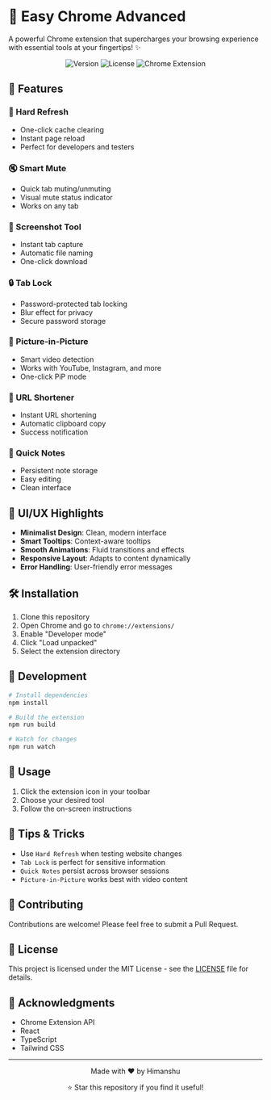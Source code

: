 # 🚀 Easy Chrome Advanced

A powerful Chrome extension that supercharges your browsing experience with essential tools at your fingertips! ✨

<div align="center">
  <img src="https://img.shields.io/badge/Version-1.0.0-brightgreen" alt="Version">
  <img src="https://img.shields.io/badge/License-MIT-blue" alt="License">
  <img src="https://img.shields.io/badge/Chrome-Extension-yellow" alt="Chrome Extension">
</div>

## 🌟 Features

### 🔄 Hard Refresh
- One-click cache clearing
- Instant page reload
- Perfect for developers and testers

### 🔇 Smart Mute
- Quick tab muting/unmuting
- Visual mute status indicator
- Works on any tab

### 📸 Screenshot Tool
- Instant tab capture
- Automatic file naming
- One-click download

### 🔒 Tab Lock
- Password-protected tab locking
- Blur effect for privacy
- Secure password storage

### 🎥 Picture-in-Picture
- Smart video detection
- Works with YouTube, Instagram, and more
- One-click PiP mode

### 🔗 URL Shortener
- Instant URL shortening
- Automatic clipboard copy
- Success notification

### 📝 Quick Notes
- Persistent note storage
- Easy editing
- Clean interface

## 🎨 UI/UX Highlights

- **Minimalist Design**: Clean, modern interface
- **Smart Tooltips**: Context-aware tooltips
- **Smooth Animations**: Fluid transitions and effects
- **Responsive Layout**: Adapts to content dynamically
- **Error Handling**: User-friendly error messages

## 🛠️ Installation

1. Clone this repository
2. Open Chrome and go to `chrome://extensions/`
3. Enable "Developer mode"
4. Click "Load unpacked"
5. Select the extension directory

## 🔧 Development

```bash
# Install dependencies
npm install

# Build the extension
npm run build

# Watch for changes
npm run watch
```

## 🎯 Usage

1. Click the extension icon in your toolbar
2. Choose your desired tool
3. Follow the on-screen instructions

## 🌈 Tips & Tricks

- Use `Hard Refresh` when testing website changes
- `Tab Lock` is perfect for sensitive information
- `Quick Notes` persist across browser sessions
- `Picture-in-Picture` works best with video content

## 🤝 Contributing

Contributions are welcome! Please feel free to submit a Pull Request.

## 📄 License

This project is licensed under the MIT License - see the [LICENSE](LICENSE) file for details.

## 🙏 Acknowledgments

- Chrome Extension API
- React
- TypeScript
- Tailwind CSS

---

<div align="center">
  <p>Made with ❤️ by Himanshu</p>
  <p>⭐ Star this repository if you find it useful!</p>
</div>